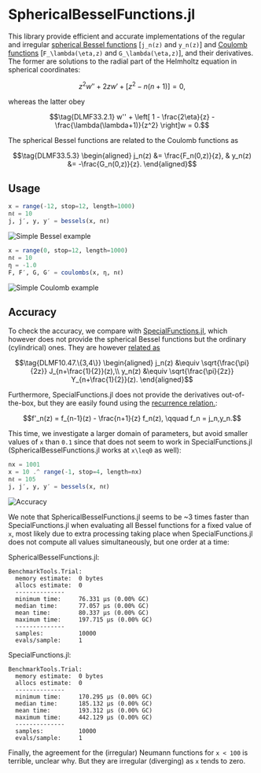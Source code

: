 # SphericalBesselFunctions.jl

This library provide efficient and accurate implementations of the
regular and irregular [spherical Bessel
functions](https://dlmf.nist.gov/10.47) [``j_n(z)`` and ``y_n(z)``]
and [Coulomb functions](https://dlmf.nist.gov/33.2)
[``F_\lambda(\eta,z)`` and ``G_\lambda(\eta,z)``], and their
derivatives. The former are solutions to the radial part of the
Helmholtz equation in spherical coordinates:
```math
\tag{DLMF10.47.1}
z^2w'' + 2zw' + [z^2 - n(n+1)] = 0,
```
whereas the latter obey
```math
\tag{DLMF33.2.1}
w'' + \left[
1 - \frac{2\eta}{z} -
\frac{\lambda(\lambda+1)}{z^2}
\right]w = 0.
```
The spherical Bessel functions are related to the Coulomb functions as
```math
\tag{DLMF33.5.3}
\begin{aligned}
j_n(z) &= \frac{F_n(0,z)}{z}, &
y_n(z) &= -\frac{G_n(0,z)}{z}.
\end{aligned}
```

## Usage

```julia
x = range(-12, stop=12, length=1000)
nℓ = 10
j, j′, y, y′ = bessels(x, nℓ)
```

![Simple Bessel example](figures/simple-example.svg)

```julia
x = range(0, stop=12, length=1000)
nℓ = 10
η = -1.0
F, F′, G, G′ = coulombs(x, η, nℓ)
```

![Simple Coulomb example](figures/simple-coulomb-example.svg)

## Accuracy

To check the accuracy, we compare with
[SpecialFunctions.jl](https://github.com/JuliaMath/SpecialFunctions.jl),
which however does not provide the spherical Bessel functions but the
ordinary (cylindrical) ones. They are however [related as](https://dlmf.nist.gov/10.47#ii)

```math
\tag{DLMF10.47.\{3,4\}}
\begin{aligned}
j_n(z) &\equiv \sqrt{\frac{\pi}{2z}}
J_{n+\frac{1}{2}}(z),\\
y_n(z) &\equiv \sqrt{\frac{\pi}{2z}}
Y_{n+\frac{1}{2}}(z).
\end{aligned}
```

Furthermore, SpecialFunctions.jl does not provide the derivatives
out-of-the-box, but they are easily found using the [recurrence
relation.](https://dlmf.nist.gov/10.51#i):

```math
f'_n(z) = f_{n-1}(z) - \frac{n+1}{z} f_n(z),
\qquad
f_n = j_n,y_n.
```

This time, we investigate a larger domain of parameters, but avoid
smaller values of ``x`` than ``0.1`` since that does not seem to work
in SpecialFunctions.jl (SphericalBesselFunctions.jl works at
``x\leq0`` as well):

```julia
nx = 1001
x = 10 .^ range(-1, stop=4, length=nx)
nℓ = 105
j, j′, y, y′ = bessels(x, nℓ)
```

![Accuracy](figures/accuracy.svg)

We note that SphericalBesselFunctions.jl seems to be ~3 times faster
than SpecialFunctions.jl when evaluating all Bessel functions for a
fixed value of ``x``, most likely due to extra processing taking place
when SpecialFunctions.jl does not compute all values simultaneously,
but one order at a time:

SphericalBesselFunctions.jl:
```
BenchmarkTools.Trial:
  memory estimate:  0 bytes
  allocs estimate:  0
  --------------
  minimum time:     76.331 μs (0.00% GC)
  median time:      77.057 μs (0.00% GC)
  mean time:        80.337 μs (0.00% GC)
  maximum time:     197.715 μs (0.00% GC)
  --------------
  samples:          10000
  evals/sample:     1
```

SpecialFunctions.jl:
```
BenchmarkTools.Trial:
  memory estimate:  0 bytes
  allocs estimate:  0
  --------------
  minimum time:     170.295 μs (0.00% GC)
  median time:      185.132 μs (0.00% GC)
  mean time:        193.312 μs (0.00% GC)
  maximum time:     442.129 μs (0.00% GC)
  --------------
  samples:          10000
  evals/sample:     1
```

Finally, the agreement for the (irregular) Neumann functions for ``x <
100`` is terrible, unclear why. But they are irregular (diverging) as
``x`` tends to zero.
